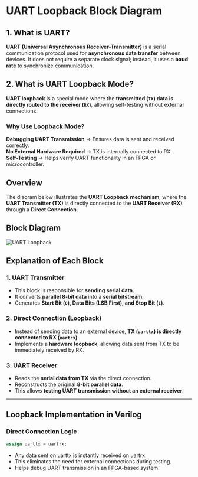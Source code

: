 # **UART Loopback Block Diagram**

## **1. What is UART?**
**UART (Universal Asynchronous Receiver-Transmitter)** is a serial communication protocol used for **asynchronous data transfer** between devices. It does not require a separate clock signal; instead, it uses a **baud rate** to synchronize communication.

## **2. What is UART Loopback Mode?**
**UART loopback** is a special mode where the **transmitted (`TX`) data is directly routed to the receiver (`RX`)**, allowing self-testing without external connections.

### **Why Use Loopback Mode?**
 **Debugging UART Transmission** → Ensures data is sent and received correctly.  
 **No External Hardware Required** → TX is internally connected to RX.  
 **Self-Testing** → Helps verify UART functionality in an FPGA or microcontroller.

## **Overview**
The diagram below illustrates the **UART Loopback mechanism**, where the **UART Transmitter (TX)** is directly connected to the **UART Receiver (RX)** through a **Direct Connection**.

## **Block Diagram**
![UART Loopback](https://github.com/Skandakm29/VsdSquadron_mini_fpga_uart_loopback/blob/main/uartloopback.png)

## **Explanation of Each Block**

### **1. UART Transmitter**
- This block is responsible for **sending serial data**.
- It converts **parallel 8-bit data** into a **serial bitstream**.
- Generates **Start Bit (`0`), Data Bits (LSB First), and Stop Bit (`1`)**.

### **2. Direct Connection (Loopback)**
- Instead of sending data to an external device, **TX (`uarttx`) is directly connected to RX (`uartrx`)**.
- Implements a **hardware loopback**, allowing data sent from TX to be immediately received by RX.

### **3. UART Receiver**
- Reads the **serial data from TX** via the direct connection.
- Reconstructs the original **8-bit parallel data**.
- This allows **testing UART transmission without an external receiver**.

---

## **Loopback Implementation in Verilog**
### **Direct Connection Logic**
```verilog
assign uarttx = uartrx;
```

- Any data sent on uarttx is instantly received on uartrx.
 - This eliminates the need for external connections during testing.
 - Helps debug UART transmission in an FPGA-based system.
